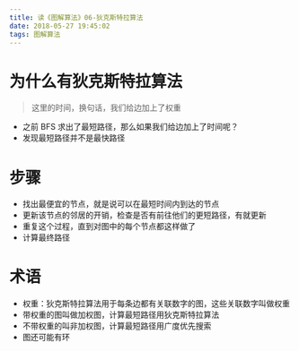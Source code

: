 ```yaml
---
title: 读《图解算法》06-狄克斯特拉算法
date: 2018-05-27 19:45:02
tags: 图解算法
---
```


# 为什么有狄克斯特拉算法

> 这里的时间，换句话，我们给边加上了权重

* 之前 BFS 求出了最短路径，那么如果我们给边加上了时间呢？
* 发现最短路径并不是最快路径

# 步骤

* 找出最便宜的节点，就是说可以在最短时间内到达的节点
* 更新该节点的邻居的开销，检查是否有前往他们的更短路径，有就更新
* 重复这个过程，直到对图中的每个节点都这样做了
* 计算最终路径

# 术语

* 权重：狄克斯特拉算法用于每条边都有关联数字的图，这些关联数字叫做权重
* 带权重的图叫做加权图，计算最短路径用狄克斯特拉算法
* 不带权重的叫非加权图，计算最短路径用广度优先搜索
* 图还可能有环
